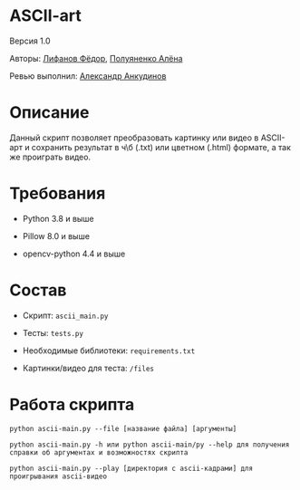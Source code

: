 # ASCII-art
Версия 1.0

Авторы: [Лифанов Фёдор](https://github.com/amagoosebitch), [Полуяненко Алёна](https://github.com/NiripsaKakVsegda)

Ревью выполнил: [Александр Анкудинов](https://github.com/xelez)
# Описание
Данный скрипт позволяет преобразовать картинку или видео в ASCII-арт и сохранить результат в ч\б (.txt) или цветном (.html) формате, а так же проиграть видео.
# Требования
* Python 3.8 и выше

* Pillow 8.0 и выше

* opencv-python 4.4 и выше
# Состав
* Скрипт: `ascii_main.py`

* Тесты: `tests.py`

* Необходимые библиотеки: `requirements.txt`

* Картинки/видео для теста: `/files`
# Работа скрипта
```
python ascii-main.py --file [название файла] [аргументы]
```
```
python ascii-main.py -h или python ascii-main/py --help для получения справки об аргументах и возможностях скрипта
```
```
python ascii-main.py --play [директория с ascii-кадрами] для проигрывания ascii-видео
```
